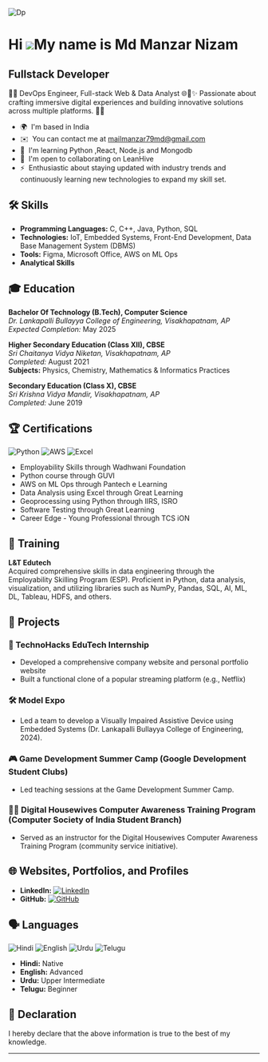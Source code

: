 ![Dp](https://github.com/user-attachments/assets/4e8985f6-7ee4-495a-80dd-eda5e214a153)

Hi ![](https://user-images.githubusercontent.com/18350557/176309783-0785949b-9127-417c-8b55-ab5a4333674e.gif)My name is Md Manzar Nizam
====================================================================================================================================

Fullstack Developer
-------------------

👨‍💻 DevOps Engineer, Full-stack Web & Data Analyst 🌐📱✨ Passionate about crafting immersive digital experiences and building innovative solutions across multiple platforms. 🚀🌟

* 🌍  I'm based in India
* ✉️  You can contact me at [mailmanzar79md@gmail.com](mailto:manzar79md@gmail.com)
* 🧠  I'm learning Python ,React, Node.js and Mongodb
* 🤝  I'm open to collaborating on LeanHive
* ⚡  Enthusiastic about staying updated with industry trends and continuously learning new technologies to expand my skill set.

## 🛠️ Skills

- **Programming Languages:** C, C++, Java, Python, SQL
- **Technologies:** IoT, Embedded Systems, Front-End Development, Data Base Management System (DBMS)
- **Tools:** Figma, Microsoft Office, AWS on ML Ops
- **Analytical Skills**

## 🎓 Education

**Bachelor Of Technology (B.Tech), Computer Science**  
*Dr. Lankapalli Bullayya College of Engineering, Visakhapatnam, AP*  
*Expected Completion:* May 2025

**Higher Secondary Education (Class XII), CBSE**  
*Sri Chaitanya Vidya Niketan, Visakhapatnam, AP*  
*Completed:* August 2021  
**Subjects:** Physics, Chemistry, Mathematics & Informatics Practices

**Secondary Education (Class X), CBSE**  
*Sri Krishna Vidya Mandir, Visakhapatnam, AP*  
*Completed:* June 2019

## 🏆 Certifications

![Python](https://img.shields.io/badge/-Python-3776AB?style=flat&logo=python&logoColor=white) ![AWS](https://img.shields.io/badge/-AWS-232F3E?style=flat&logo=amazon-aws&logoColor=white) ![Excel](https://img.shields.io/badge/-Excel-217346?style=flat&logo=microsoft-excel&logoColor=white)

- Employability Skills through Wadhwani Foundation
- Python course through GUVI
- AWS on ML Ops through Pantech e Learning
- Data Analysis using Excel through Great Learning
- Geoprocessing using Python through IIRS, ISRO
- Software Testing through Great Learning
- Career Edge - Young Professional through TCS iON

## 🏅 Training

**L&T Edutech**  
Acquired comprehensive skills in data engineering through the Employability Skilling Program (ESP). Proficient in Python, data analysis, visualization, and utilizing libraries such as NumPy, Pandas, SQL, AI, ML, DL, Tableau, HDFS, and others.

## 💼 Projects

### 🚀 TechnoHacks EduTech Internship
- Developed a comprehensive company website and personal portfolio website
- Built a functional clone of a popular streaming platform (e.g., Netflix)

### 🛠️ Model Expo
- Led a team to develop a Visually Impaired Assistive Device using Embedded Systems (Dr. Lankapalli Bullayya College of Engineering, 2024).

### 🎮 Game Development Summer Camp (Google Development Student Clubs)
- Led teaching sessions at the Game Development Summer Camp.

### 👩‍💻 Digital Housewives Computer Awareness Training Program (Computer Society of India Student Branch)
- Served as an instructor for the Digital Housewives Computer Awareness Training Program (community service initiative).

## 🌐 Websites, Portfolios, and Profiles

- **LinkedIn:** [![LinkedIn](https://img.shields.io/badge/-LinkedIn-0077B5?style=flat&logo=Linkedin&logoColor=white)](https://www.linkedin.com/in/md-manzar-nizam-48529b289)
- **GitHub:** [![GitHub](https://img.shields.io/badge/-GitHub-181717?style=flat&logo=github&logoColor=white)](https://github.com/manzar79md)

## 🗣️ Languages

![Hindi](https://img.shields.io/badge/-Hindi-ff9933?style=flat) ![English](https://img.shields.io/badge/-English-0077B5?style=flat) ![Urdu](https://img.shields.io/badge/-Urdu-006747?style=flat) ![Telugu](https://img.shields.io/badge/-Telugu-ffcc00?style=flat)

- **Hindi:** Native
- **English:** Advanced
- **Urdu:** Upper Intermediate
- **Telugu:** Beginner

## 📜 Declaration
I hereby declare that the above information is true to the best of my knowledge.

---

